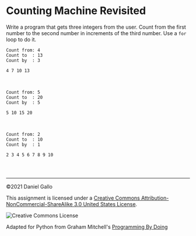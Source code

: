 # Counting Machine Revisited


Write a program that gets three integers from the user. Count from
the first number to the second number in increments of the third number.
Use a `for` loop to do it.



```
Count from: 4
Count to  : 13
Count by  : 3

4 7 10 13

```

 



```
Count from: 5
Count to  : 20
Count by  : 5

5 10 15 20

```

 



```
Count from: 2
Count to  : 10
Count by  : 1

2 3 4 5 6 7 8 9 10

```


```



```



---


©2021 Daniel Gallo


This assignment is licensed under a
[Creative Commons Attribution-NonCommercial-ShareAlike 3.0 United States License](https://creativecommons.org/licenses/by-nc-sa/3.0/us/deed.en_US).  

![Creative Commons License](images/by-nc-sa.png)





Adapted for Python from Graham Mitchell's [Programming By Doing](https://programmingbydoing.com/)